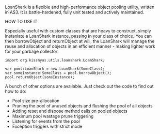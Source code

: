 LoanShark is a flexible and high-performance object pooling utility, written in AS3. It is battle-hardened, fully unit tested and actively maintained.

HOW TO USE IT

Especially useful with custom classes that are heavy to construct, simply instaniate a LoanShark instance, passing in your class of choice. You can then borrowObject and returnObject at will, the LoanShark will manage the reuse and allocation of objects in an efficient manner - making lighter work for your garbage collector:

    import org.kissmyas.utils.loanshark.LoanShark;
    
    var pool:LoanShark = new LoanShark(SomeClass);
    var someInstance:SomeClass = pool.borrowObject();
    pool.returnObject(someInstance);

A bunch of other options are available. Just check out the code to find out how to do:

  * Pool size pre-allocation
  * Pruning the pool of unused objects and flushing the pool of all objects
  * Adding reset and dispose method calls on pooled objects
  * Maximum pool wastage prune triggering
  * Listening for events from the pool
  * Exception triggers with strict mode
